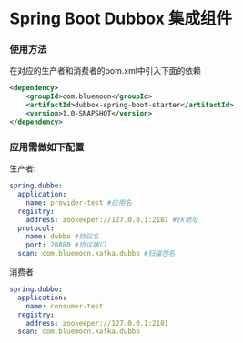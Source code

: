 # Spring Boot Dubbox 集成组件

### 使用方法
在对应的生产者和消费者的pom.xml中引入下面的依赖
```xml
<dependency>
    <groupId>com.bluemoon</groupId>
    <artifactId>dubbox-spring-boot-starter</artifactId>
    <version>1.0-SNAPSHOT</version>
</dependency>
```

### 应用需做如下配置

生产者:
```yaml
spring.dubbo:
  application:
    name: provider-test #应用名
  registry:
    address: zookeeper://127.0.0.1:2181 #zk地址
  protocol:
    name: dubbo #协议名
    port: 20880 #协议端口
  scan: com.bluemoon.kafka.dubbo #扫描包名
```

消费者
```yaml
spring.dubbo:
  application:
    name: consumer-test
  registry:
    address: zookeeper://127.0.0.1:2181
  scan: com.bluemoon.kafka.dubbo
```